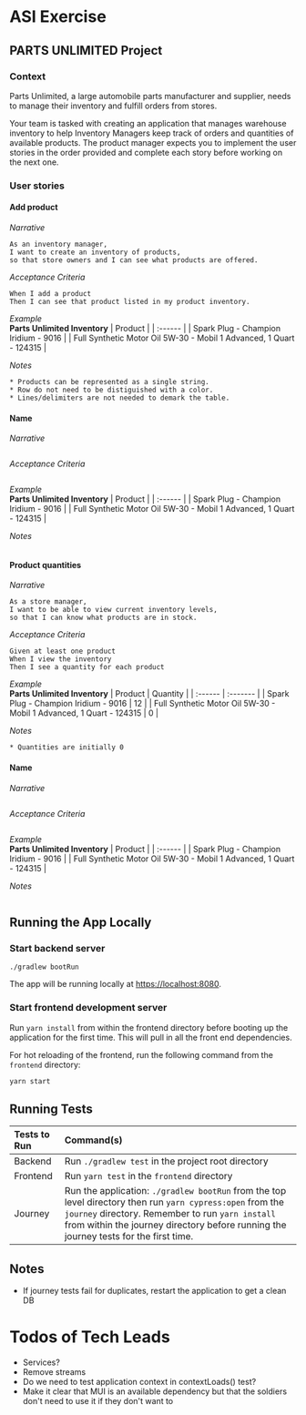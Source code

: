 # ASI Exercise
## PARTS UNLIMITED Project
### Context
Parts Unlimited, a large automobile parts manufacturer and supplier, needs to manage their inventory and fulfill orders from stores.

Your team is tasked with creating an application that manages warehouse inventory to help Inventory Managers keep track of orders and quantities of available products. The product manager expects you to implement the user stories in the order provided and complete each story before working on the next one.

### User stories
#### Add product
_Narrative_  
```
As an inventory manager,  
I want to create an inventory of products,  
so that store owners and I can see what products are offered.  
```

_Acceptance Criteria_
```
When I add a product  
Then I can see that product listed in my product inventory. 
```

_Example_  
**Parts Unlimited Inventory**
| Product |
| :------ |
| Spark Plug - Champion Iridium - 9016 |
| Full Synthetic Motor Oil 5W-30 - Mobil 1 Advanced, 1 Quart - 124315 |

_Notes_  
```
* Products can be represented as a single string.
* Row do not need to be distiguished with a color.
* Lines/delimiters are not needed to demark the table. 
```
#### Name
_Narrative_  
```

```

_Acceptance Criteria_
```
```

_Example_  
**Parts Unlimited Inventory**
| Product |
| :------ |
| Spark Plug - Champion Iridium - 9016 |
| Full Synthetic Motor Oil 5W-30 - Mobil 1 Advanced, 1 Quart - 124315 |

_Notes_  
```
```

#### Product quantities
_Narrative_  
```
As a store manager,  
I want to be able to view current inventory levels,  
so that I can know what products are in stock. 
```

_Acceptance Criteria_
```
Given at least one product
When I view the inventory
Then I see a quantity for each product
```

_Example_  
**Parts Unlimited Inventory**
| Product | Quantity |
| :------ | :------- |
| Spark Plug - Champion Iridium - 9016 | 12 |
| Full Synthetic Motor Oil 5W-30 - Mobil 1 Advanced, 1 Quart - 124315 | 0 |

_Notes_  
```
* Quantities are initially 0
```
#### Name
_Narrative_  
```

```

_Acceptance Criteria_
```
```

_Example_  
**Parts Unlimited Inventory**
| Product |
| :------ |
| Spark Plug - Champion Iridium - 9016 |
| Full Synthetic Motor Oil 5W-30 - Mobil 1 Advanced, 1 Quart - 124315 |

_Notes_  
```
```

## Running the App Locally
### Start backend server
```shell script
./gradlew bootRun
```

The app will be running locally at [https://localhost:8080](https://localhost:8080).

### Start frontend development server
Run `yarn install` from within the frontend directory before booting up the application for the first time.  This will
pull in all the front end dependencies.


For hot reloading of the frontend, run the following command from the `frontend` directory:
```shell script
yarn start
```

## Running Tests
| Tests to Run       | Command(s)           |
| :----------------- |:---------------------|
| Backend | Run `./gradlew test` in the project root directory |
| Frontend | Run `yarn test` in the `frontend` directory |
| Journey | Run the application: `./gradlew bootRun` from the top level directory then run `yarn cypress:open` from the `journey` directory. Remember to run `yarn install` from within the journey directory before running the journey tests for the first time.|


## Notes
* If journey tests fail for duplicates, restart the application to get a clean DB

# Todos of Tech Leads
* Services?
* Remove streams
* Do we need to test application context in contextLoads() test?
* Make it clear that MUI is an available dependency but that the soldiers don't need to use it if they don't want to
